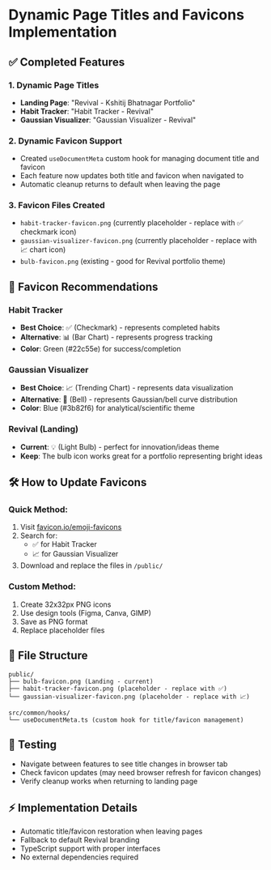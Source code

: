 # Dynamic Page Titles and Favicons Implementation

## ✅ Completed Features

### 1. Dynamic Page Titles
- **Landing Page**: "Revival - Kshitij Bhatnagar Portfolio"
- **Habit Tracker**: "Habit Tracker - Revival"
- **Gaussian Visualizer**: "Gaussian Visualizer - Revival"

### 2. Dynamic Favicon Support
- Created `useDocumentMeta` custom hook for managing document title and favicon
- Each feature now updates both title and favicon when navigated to
- Automatic cleanup returns to default when leaving the page

### 3. Favicon Files Created
- `habit-tracker-favicon.png` (currently placeholder - replace with ✅ checkmark icon)
- `gaussian-visualizer-favicon.png` (currently placeholder - replace with 📈 chart icon)
- `bulb-favicon.png` (existing - good for Revival portfolio theme)

## 🎨 Favicon Recommendations

### Habit Tracker
- **Best Choice**: ✅ (Checkmark) - represents completed habits
- **Alternative**: 📊 (Bar Chart) - represents progress tracking
- **Color**: Green (#22c55e) for success/completion

### Gaussian Visualizer
- **Best Choice**: 📈 (Trending Chart) - represents data visualization
- **Alternative**: 🔔 (Bell) - represents Gaussian/bell curve distribution
- **Color**: Blue (#3b82f6) for analytical/scientific theme

### Revival (Landing)
- **Current**: 💡 (Light Bulb) - perfect for innovation/ideas theme
- **Keep**: The bulb icon works great for a portfolio representing bright ideas

## 🛠️ How to Update Favicons

### Quick Method:
1. Visit [favicon.io/emoji-favicons](https://favicon.io/emoji-favicons/)
2. Search for:
   - ✅ for Habit Tracker
   - 📈 for Gaussian Visualizer
3. Download and replace the files in `/public/`

### Custom Method:
1. Create 32x32px PNG icons
2. Use design tools (Figma, Canva, GIMP)
3. Save as PNG format
4. Replace placeholder files

## 📁 File Structure
```
public/
├── bulb-favicon.png (Landing - current)
├── habit-tracker-favicon.png (placeholder - replace with ✅)
└── gaussian-visualizer-favicon.png (placeholder - replace with 📈)

src/common/hooks/
└── useDocumentMeta.ts (custom hook for title/favicon management)
```

## 🧪 Testing
- Navigate between features to see title changes in browser tab
- Check favicon updates (may need browser refresh for favicon changes)
- Verify cleanup works when returning to landing page

## ⚡ Implementation Details
- Automatic title/favicon restoration when leaving pages
- Fallback to default Revival branding
- TypeScript support with proper interfaces
- No external dependencies required
